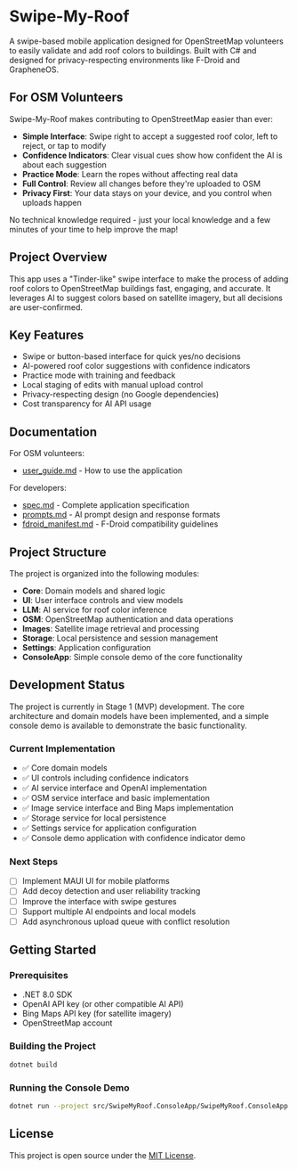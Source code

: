 # Swipe-My-Roof

A swipe-based mobile application designed for OpenStreetMap volunteers to easily validate and add roof colors to buildings. Built with C# and designed for privacy-respecting environments like F-Droid and GrapheneOS.

## For OSM Volunteers

Swipe-My-Roof makes contributing to OpenStreetMap easier than ever:

- **Simple Interface**: Swipe right to accept a suggested roof color, left to reject, or tap to modify
- **Confidence Indicators**: Clear visual cues show how confident the AI is about each suggestion
- **Practice Mode**: Learn the ropes without affecting real data
- **Full Control**: Review all changes before they're uploaded to OSM
- **Privacy First**: Your data stays on your device, and you control when uploads happen

No technical knowledge required - just your local knowledge and a few minutes of your time to help improve the map!

## Project Overview

This app uses a "Tinder-like" swipe interface to make the process of adding roof colors to OpenStreetMap buildings fast, engaging, and accurate. It leverages AI to suggest colors based on satellite imagery, but all decisions are user-confirmed.

## Key Features

- Swipe or button-based interface for quick yes/no decisions
- AI-powered roof color suggestions with confidence indicators
- Practice mode with training and feedback
- Local staging of edits with manual upload control
- Privacy-respecting design (no Google dependencies)
- Cost transparency for AI API usage

## Documentation

For OSM volunteers:
- [user_guide.md](docs/user_guide.md) - How to use the application

For developers:
- [spec.md](docs/spec.md) - Complete application specification
- [prompts.md](docs/prompts.md) - AI prompt design and response formats
- [fdroid_manifest.md](docs/fdroid_manifest.md) - F-Droid compatibility guidelines

## Project Structure

The project is organized into the following modules:

- **Core**: Domain models and shared logic
- **UI**: User interface controls and view models
- **LLM**: AI service for roof color inference
- **OSM**: OpenStreetMap authentication and data operations
- **Images**: Satellite image retrieval and processing
- **Storage**: Local persistence and session management
- **Settings**: Application configuration
- **ConsoleApp**: Simple console demo of the core functionality

## Development Status

The project is currently in Stage 1 (MVP) development. The core architecture and domain models have been implemented, and a simple console demo is available to demonstrate the basic functionality.

### Current Implementation

- ✅ Core domain models
- ✅ UI controls including confidence indicators
- ✅ AI service interface and OpenAI implementation
- ✅ OSM service interface and basic implementation
- ✅ Image service interface and Bing Maps implementation
- ✅ Storage service for local persistence
- ✅ Settings service for application configuration
- ✅ Console demo application with confidence indicator demo

### Next Steps

- [ ] Implement MAUI UI for mobile platforms
- [ ] Add decoy detection and user reliability tracking
- [ ] Improve the interface with swipe gestures
- [ ] Support multiple AI endpoints and local models
- [ ] Add asynchronous upload queue with conflict resolution

## Getting Started

### Prerequisites

- .NET 8.0 SDK
- OpenAI API key (or other compatible AI API)
- Bing Maps API key (for satellite imagery)
- OpenStreetMap account

### Building the Project

```bash
dotnet build
```

### Running the Console Demo

```bash
dotnet run --project src/SwipeMyRoof.ConsoleApp/SwipeMyRoof.ConsoleApp.csproj
```

## License

This project is open source under the [MIT License](LICENSE).
